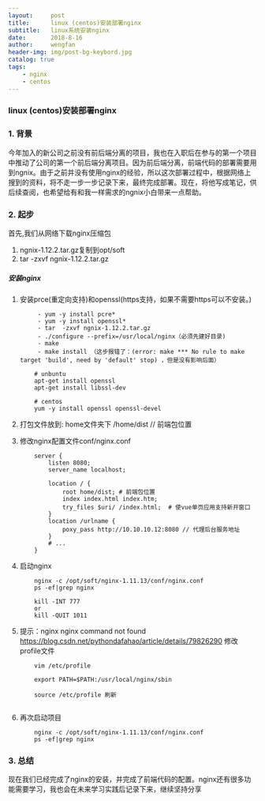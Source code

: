 ```yaml
---
layout:     post
title:      linux (centos)安装部署nginx
subtitle:   linux系统安装nginx
date:       2018-8-16
author:     wengfan
header-img: img/post-bg-keybord.jpg
catalog: true
tags:
    - nginx
    - centos
---
```

### linux (centos)安装部署nginx
### 1. 背景
今年加入的新公司之前没有前后端分离的项目，我也在入职后在参与的第一个项目中推动了公司的第一个前后端分离项目。因为前后端分离，前端代码的部署需要用到ngnix。由于之前并没有使用nginx的经验，所以这次部署过程中，根据网络上搜到的资料，将不走一步一步记录下来，最终完成部署。现在，将他写成笔记，供后续查阅，也希望给有和我一样需求的ngnix小白带来一点帮助。

### 2. 起步

首先,我们从网络下载nginx压缩包
1) ngnix-1.12.2.tar.gz复制到opt/soft
2) tar  -zxvf ngnix-1.12.2.tar.gz

##### 安装nginx

1. 安装prce(重定向支持)和openssl(https支持，如果不需要https可以不安装。)
   ```
        - yum -y install pcre*
        - yum -y install openssl*
        - tar  -zxvf ngnix-1.12.2.tar.gz
        - ./configure --prefix=/usr/local/nginx（必须先建好目录)
        - make 
        - make install （这步报错了：(error: make *** No rule to make target 'build', need by 'default' stop) ，但是没有影响后面）
    ``` 
    
    ```
        # unbuntu
        apt-get install openssl
        apt-get install libssl-dev

        # centos
        yum -y install openssl openssl-devel
    ```
2. 打包文件放到: home文件夹下 /home/dist // 前端包位置
3. 修改nginx配置文件conf/nginx.conf
    ```
        server {
            listen 8080;
            server_name localhost;
                
            location / {
                root home/dist; # 前端包位置
                index index.html index.htm;
                try_files $uri/ /index.html;  # 使vue单页应用支持新开窗口
            }
            location /urlname {
                poxy_pass http://10.10.10.12:8080 // 代理后台服务地址
            }
            # ...
        }
    ```
4. 启动nginx
    ```
        nginx -c /opt/soft/nginx-1.11.13/conf/nginx.conf
        ps -ef|grep nginx

        kill -INT 777 
        or
        kill -QUIT 1011
    ```

5. 提示：nginx nginx command not found
    https://blog.csdn.net/pythondafahao/article/details/79826290
    修改profile文件

    ```
        vim /etc/profile
        
        export PATH=$PATH:/usr/local/nginx/sbin
        
        source /etc/profile 刷新
        
    ```

6. 再次启动项目
    ```
        nginx -c /opt/soft/nginx-1.11.13/conf/nginx.conf
        ps -ef|grep nginx
    ```
### 3. 总结
现在我们已经完成了nginx的安装，并完成了前端代码的配置。nginx还有很多功能需要学习，我也会在未来学习实践后记录下来，继续坚持分享
